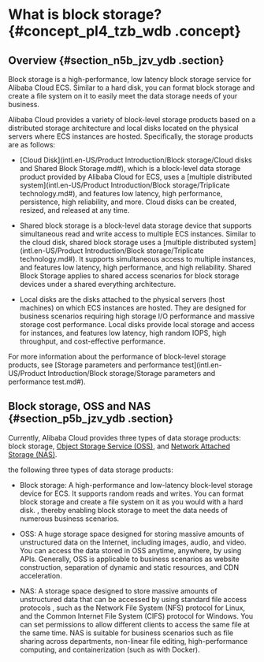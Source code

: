 # What is block storage? {#concept_pl4_tzb_wdb .concept}

## Overview {#section_n5b_jzv_ydb .section}

Block storage is a high-performance, low latency block storage service for Alibaba Cloud ECS. Similar to a hard disk, you can format block storage and create a file system on it to easily meet the data storage needs of your business.

Alibaba Cloud provides a variety of block-level storage products based on a distributed storage architecture and local disks located on the physical servers where ECS instances are hosted. Specifically, the storage products are as follows:

-   [Cloud Disk](intl.en-US/Product Introduction/Block storage/Cloud disks and Shared Block Storage.md#), which is a block-level data storage product provided by Alibaba Cloud for ECS, uses a [multiple distributed system](intl.en-US/Product Introduction/Block storage/Triplicate technology.md#), and features low latency, high performance, persistence, high reliability, and more. Cloud disks can be created, resized, and released at any time.

-   Shared block storage is a block-level data storage device that supports simultaneous read and write access to multiple ECS instances. Similar to the cloud disk, shared block storage uses a [multiple distributed system](intl.en-US/Product Introduction/Block storage/Triplicate technology.md#). It supports simultaneous access to multiple instances, and features low latency, high performance, and high reliability. Shared Block Storage applies to shared access scenarios for block storage devices under a shared everything architecture.

-   Local disks are the disks attached to the physical servers \(host machines\) on which ECS instances are hosted. They are designed for business scenarios requiring high storage I/O performance and massive storage cost performance. Local disks provide local storage and access for instances, and features low latency, high random IOPS, high throughput, and cost-effective performance.

For more information about the performance of block-level storage products, see [Storage parameters and performance test](intl.en-US/Product Introduction/Block storage/Storage parameters and performance test.md#).

## Block storage, OSS and NAS {#section_p5b_jzv_ydb .section}

Currently, Alibaba Cloud provides three types of data storage products: block storage, [Object Storage Service \(OSS\)](https://www.alibabacloud.com/help/product/31815.htm), and [Network Attached Storage \(NAS\)](https://www.alibabacloud.com/help/product/27516.htm).

the following three types of data storage products:

-   Block storage: A high-performance and low-latency block-level storage device for ECS. It supports random reads and writes. You can format block storage and create a file system on it as you would with a hard disk. , thereby enabling block storage to meet the data needs of numerous business scenarios.

-   OSS: A huge storage space designed for storing massive amounts of unstructured data on the Internet, including images, audio, and video. You can access the data stored in OSS anytime, anywhere, by using APIs. Generally, OSS is applicable to business scenarios as website construction, separation of dynamic and static resources, and CDN acceleration.

-   NAS: A storage space designed to store massive amounts of unstructured data that can be accessed by using standard file access protocols , such as the Network File System \(NFS\) protocol for Linux, and the Common Internet File System \(CIFS\) protocol for Windows. You can set permissions to allow different clients to access the same file at the same time. NAS is suitable for business scenarios such as file sharing across departments, non-linear file editing, high-performance computing, and containerization \(such as with Docker\).


